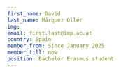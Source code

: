 ```yaml
---
first_name: David
last_name: Márquez Oller
img:
email: first.last@imp.ac.at
country: Spain
member_from: Since January 2025
member_till: now
position: Bachelor Erasmus student
---
```

